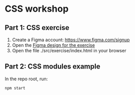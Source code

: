 # CSS workshop

## Part 1: CSS exercise

1. Create a Figma account: https://www.figma.com/signup
2. Open the [Figma design for the exercise](https://www.figma.com/file/P7DS0eXEgV7WqtHP55jsWD/CSS-workshop-exercise?type=design&node-id=0-3333&mode=design&t=xljtT8B9h8D70QaK-4)
3. Open the file ./src/exercise/index.html in your browser

## Part 2: CSS modules example

In the repo root, run: 
```
npm start
```
